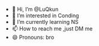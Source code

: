 - 👋 Hi, I’m @LuQkun
- 👀 I’m interested in Conding
- 🌱 I’m currently learning NS
- 📫 How to reach me ,just DM me
- 😄 Pronouns: bro


<!---
LuQkun/LuQkun is a ✨ special ✨ repository because its `README.md` (this file) appears on your GitHub profile.
You can click the Preview link to take a look at your changes.
--->

